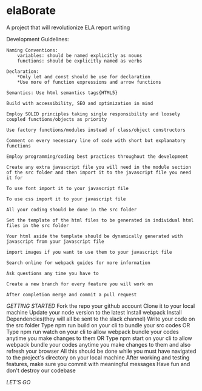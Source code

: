 # elaBorate
A project that will revolutionize ELA report writing

Development Guidelines:
    
    Naming Conventions:
        variables: should be named explicitly as nouns
        functions: should be explicitly named as verbs
    
    Declaration:
        *Only let and const should be use for declaration
        *Use more of function expressions and arrow functions
    
    Semantics: Use html semantics tags{HTML5}
    
    Build with accessibility, SEO and optimization in mind
    
    Employ SOLID principles taking single responsibility and loosely coupled functions/objects as priority
    
    Use factory functions/modules instead of class/object constructors
    
    Comment on every necessary line of code with short but explanatory functions

    Employ programming/coding best practices throughout the development

    Create any extra javascript file you will need in the module section of the src folder and then import it to the javascript file you need it for

    To use font import it to your javascript file

    To use css import it to your javascript file

    All your coding should be done in the src folder

    Set the template of the html files to be generated in individual html files in the src folder

    Your html aside the template should be dynamically generated with javascript from your javascript file

    import images if you want to use them to your javascript file

    Search online for webpack guides for more information

    Ask questions any time you have to

    Create a new branch for every feature you will work on

    After completion merge and commit a pull request




*GETTING STARTED*
    Fork the repo your github account
    Clone it to your local machine
    Update your node version to the latest
    Install webpack
    Install Dependencies(they will all be sent to the slack channel)
    Write your code on the src folder
    Type npm run build on your cli to bundle your src codes
    OR
    Type npm run watch on your cli to allow webpack bundle your codes anytime you make changes to them
    OR
    Type  npm start on your cli to allow webpack bundle your codes anytime you make changes to them and also refresh your browser
    All this should be done while you must have navigated to the project's  directory on your local machine
    After working and testing features, make sure you commit with meaningful messages
    Have fun and don't destroy our codebase


*LET'S GO*

